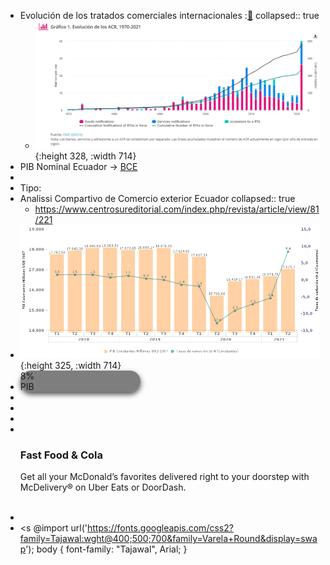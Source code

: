 - Evolución de los tratados  comerciales internacionales  :[🔗](https://sdgpulse.unctad.org/trade-barriers/)
  collapsed:: true
	- ![image.png](../assets/image_1638718468657_0.png){:height 328, :width 714}
- PIB  Nominal Ecuador →  [BCE ](https://sintesis.bce.fin.ec/BOE/OpenDocument/2109181649/OpenDocument/opendoc/openDocument.faces?logonSuccessful=true&shareId=0)
-
- Tipo:
- Analissi Compartivo de Comercio exterior Ecuador 
  collapsed:: true
	- https://www.centrosureditorial.com/index.php/revista/article/view/81/221
- ![image.png](../assets/image_1638720767999_0.png){:height 325, :width 714}
-
  <div class="cards">
  <div  >  8% </div>
    <div >PIB</div> 
  </div>
-
-
  <style>
  .cards{
  position: relative !important;
   display: inline-block !important;
  
    box-shadow: 0 4px 8px 0 rgba(0,0,0,0.7);
    transition: 0.3s;
    width: 40%;
    border-radius: 20px;
   background-color: rgba(0, 0, 0, 0.5);
  }
  .cards:hover {
    box-shadow: 0 8px 16px 0 rgba(0,0,0,0.2);
  }
  </style>
-
-
  <div class="min-h-screen w-full bg-gray-300">
    <div class="max-w-screen-md mx-auto px-10 pt-20">
      <div class="bg-white md:h-48 rounded-lg shadow-md flex flex-wrap flex-col-reverse md:flex-col">
        <div class="w-full md:w-1/2 p-4">
          <img src="https://www.mcdonalds.com/content/dam/usa/nfl/assets/nav/arches-logo_108x108.jpg" alt="" class="w-8">
          <h3 class="text-3xl font-bold">Fast Food & Cola</h3>
          <p>Get all your McDonald’s favorites delivered right to your doorstep with McDelivery® on Uber Eats or DoorDash.</p>
        </div>
        <div class="w-full md:w-1/2 p-4 md:p-0">
          <img src="https://isometric.online/wp-content/uploads/2020/04/food_svg.svg" alt="" class="w-64 mx-auto">
        </div>
      </div>
    </div>
  </div>
-
  <style>      
  
  
  
  </style>
- <s @import url('https://fonts.googleapis.com/css2?family=Tajawal:wght@400;500;700&family=Varela+Round&display=swap'); body {
  font-family: "Tajawal", Arial;
  }